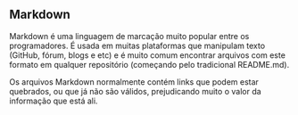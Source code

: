 
## Markdown

Markdown é uma linguagem de marcação muito popular entre os programadores. É usada em muitas plataformas que manipulam texto (GitHub, fórum, blogs e etc) e é muito comum encontrar arquivos com este formato em qualquer repositório (começando pelo tradicional README.md).

Os arquivos Markdown normalmente contém links que podem estar quebrados, ou que já não são válidos, prejudicando muito o valor da informação que está ali.
